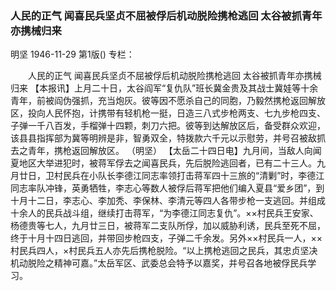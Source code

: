 ### 人民的正气  闻喜民兵坚贞不屈被俘后机动脱险携枪逃回  太谷被抓青年亦携械归来
明坚
1946-11-29
第1版()
专栏：

　　人民的正气
    闻喜民兵坚贞不屈被俘后机动脱险携枪逃回
    太谷被抓青年亦携械归来
    【本报讯】上月二十日，太谷阎军“复仇队”班长冀金贵及其战士冀娃等十余青年，前被阎伪强抓，充当炮灰。彼等因不愿杀自己的同胞，乃毅然携枪返回解放区，投向人民怀抱，计携带有轻机枪一挺，日造三八式步枪两支、七九步枪四支、子弹一千八百发，手榴弹十四颗，刺刀六把。彼等到达解放区后，备受群众欢迎，该县县指挥部为冀等明辨是非，智勇双全，特拨款六千元以示慰劳，并号召被敌抓去之青年，携枪返回解放区。      （明坚）
    【太岳二十四日电】九月间，当敌人向闻夏地区大举进犯时，被蒋军俘去之闻喜民兵，先后脱险逃回者，已有二十三人。九月廿日，卫村民兵在小队长李德江同志率领打击蒋军四十三旅的“清剿”时，李德江同志率队冲锋，英勇牺牲，李志心等数人被俘后蒋军把他们编入夏县“爱乡团”，到十月十二日，李志心、李加秃、李保林、李清元等四人各带步枪一支逃回。并组成十余人的民兵战斗组，继续打击蒋军，“为李德江同志复仇”。××村民兵王安家、杨德贵等七人，九月廿三日，被蒋军二支队所俘，加以威胁利诱，民兵至死不屈，终于十月十四日逃回，并带回步枪四支，子弹二千余发。另外××村民兵一人，××村民兵四人，×村民兵五人亦先后携枪脱险。“以上携枪逃回之民兵，其忠贞坚决机动脱险之精神可嘉。”太岳军区、武委总会特予以嘉奖，并号召各地被俘民兵学习。
